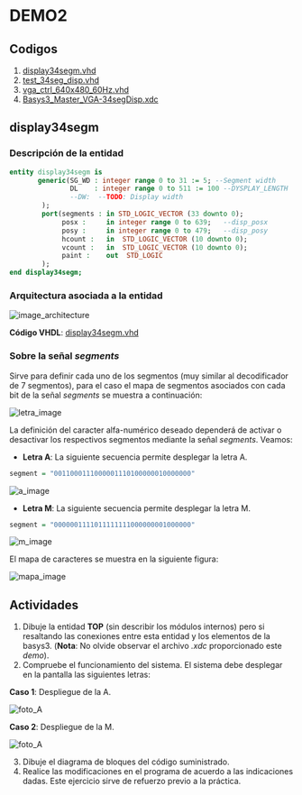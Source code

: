 # DEMO2

## Codigos ##

1. [display34segm.vhd](display34segm.vhd)
2. [test_34seg_disp.vhd](test_34seg_disp.vhd)
3. [vga_ctrl_640x480_60Hz.vhd](vga_ctrl_640x480_60Hz.vhd)
4. [Basys3_Master_VGA-34segDisp.xdc](Basys3_Master_VGA-34segDisp.xdc)

## display34segm ##

### Descripción de la entidad 

```vhdl
entity display34segm is
       generic(SG_WD : integer range 0 to 31 := 5; --Segment width
               DL    : integer range 0 to 511 := 100 --DYSPLAY_LENGTH
               --DW:  --TODO: Display width
        );  
        port(segments : in STD_LOGIC_VECTOR (33 downto 0);
             posx :     in integer range 0 to 639;   --disp_posx 
             posy :     in integer range 0 to 479;   --disp_posy
             hcount :   in  STD_LOGIC_VECTOR (10 downto 0);
             vcount :   in  STD_LOGIC_VECTOR (10 downto 0);
             paint :    out  STD_LOGIC
        );
end display34segm;
```

### Arquitectura asociada a la entidad

![image_architecture](display34segm.drawio.jpg)

**Código VHDL**: [display34segm.vhd](display34segm.vhd)

### Sobre la señal *segments* 

Sirve para definir cada uno de los segmentos (muy similar al decodificador de 7 segmentos), para el caso el mapa de segmentos asociados con cada bit de la señal *segments* se muestra a continuación:

![letra_image](letra.jpg)

La definición del caracter alfa-numérico deseado dependerá de activar o desactivar los respectivos segmentos mediante la señal *segments*. Veamos:

* **Letra A**: La siguiente secuencia permite desplegar la letra A.

```vhdl
segment = "0011000111000001110100000010000000"
```

![a_image](letra_a.jpg)


* **Letra M**: La siguiente secuencia permite desplegar la letra M.

```vhdl
segment = "0000001111011111111000000001000000"
```

![m_image](letra_m.jpg)



El mapa de caracteres se muestra en la siguiente figura:

![mapa_image](mapa_caracteres.jpg)

## Actividades ##

1. Dibuje la entidad **TOP** (sin describir los módulos internos) pero si resaltando las conexiones entre esta entidad y los elementos de la basys3. (**Nota**: No olvide observar el archivo *.xdc* proporcionado este *demo*).
2. Compruebe el funcionamiento del sistema. El sistema debe desplegar en la pantalla las siguientes letras:

**Caso 1**: Despliegue de la A.

![foto_A](foto_A.jpg)

**Caso 2**: Despliegue de la M.

![foto_A](foto_M.jpg)

3. Dibuje el diagrama de bloques del código suministrado.
4. Realice las modificaciones en el programa de acuerdo a las indicaciones dadas. Este ejercicio sirve de refuerzo previo a la práctica.
